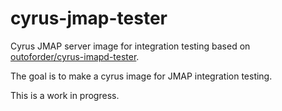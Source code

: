 # cyrus-jmap-tester

Cyrus JMAP server image for integration testing based on [outoforder/cyrus-imapd-tester](https://github.com/OutOfOrder/containers/blob/master/cyrus-imapd-tester).

The goal is to make a cyrus image for JMAP integration testing.

This is a work in progress.
